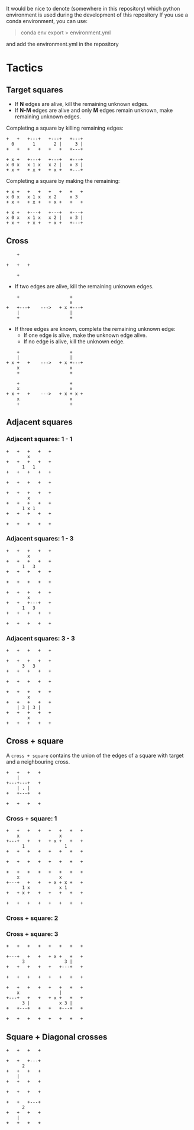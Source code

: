 It would be nice to denote (somewhere in this repository) which python environment is used during the development of this repository
If you use a conda environment, you can use: 

> conda env export > environment.yml

and add the environment.yml in the repository


# Tactics 

## Target squares

* If **N** edges are alive, kill the remaining unknown edges.
* If **N-M** edges are alive and only **M** edges remain unknown, make remaining unknown edges.

Completing a square by killing remaining edges: 

```
+   +   +---+   +---+   +---+
  0       1       2 |     3 |
+   +   +   +   +   +   +---+
```

``` 
+ x +   +---+   +---+   +---+
x 0 x   x 1 x   x 2 |   x 3 |
+ x +   + x +   + x +   +---+
```

Completing a square by making the remaining:

``` 
+ x +   +   +   +   +   +   +
x 0 x   x 1 x   x 2     x 3  
+ x +   + x +   + x +   +   +
```

``` 
+ x +   +---+   +---+   +---+
x 0 x   x 1 x   x 2 |   x 3 |
+ x +   + x +   + x +   +---+
```

## Cross

```
    +

+   +   +

    +
```

* If two edges are alive, kill the remaining unknown edges. 

```
    +                   +
                        x
+   +---+    --->   + x +---+
    |                   |
    +                   +
```

* If three edges are known, complete the remaining unknown edge:
    * If one edge is alive, make the unknown edge alive.
    * If no edge is alive, kill the unknown edge.


```
    +                   +
    |                   |
+ x +   +    --->   + x +---+
    x                   x
    +                   +
```


```
    +                   +
    x                   x
+ x +   +    --->   + x + x +
    x                   x
    +                   +
```

## Adjacent squares

### Adjacent squares: 1 - 1

```
+   +   +   +   +
        x
+   +   +   +   + 
      1   1
+   +   +   +   + 

+   +   +   +   + 
```

```
+   +   +   +   +
        x
+   +   +   +   + 
      1 x 1
+   +   +   +   + 

+   +   +   +   + 
```

### Adjacent squares: 1 - 3

```
+   +   +   +   +
        x
+   +   +   +   + 
      1   3
+   +   +   +   + 

+   +   +   +   + 
```

```
+   +   +   +   +
        x
+   +   +---+   + 
      1   3
+   +   +   +   + 

+   +   +   +   + 
```

### Adjacent squares: 3 - 3

```
+   +   +   +   +
        
+   +   +   +   + 
      3   3
+   +   +   +   + 

+   +   +   +   + 
```

```
+   +   +   +   +
        x
+   +   +   +   + 
    | 3 | 3 |
+   +   +   +   + 
        x
+   +   +   +   + 
```

## Cross + square

A `cross + square` contains the union of the edges of a square with target and 
a neighbouring cross.  

```
+   +   +   +
    |
+---+---+   +
    | . |
+   +---+   +

+   +   +   +
```
### Cross + square: 1

```
+   +   +   +   +   +   +   +
    x               x
+---+   +   +   + x +   +   +
      1               1
+   +   +   +   +   +   +   +

+   +   +   +   +   +   +   +
```


```
+   +   +   +   +   +   +   +
    x               x
+---+   +   +   + x + x +   +
      1 x           x 1
+   + x +   +   +   +   +   +

+   +   +   +   +   +   +   +
```

### Cross + square: 2

### Cross + square: 3

```
+   +   +   +   +   +   +   +
                    
+---+   +   +   + x +   +   +
      3               3 |
+   +   +   +   +   +---+   +

+   +   +   +   +   +   +   +
```


```
+   +   +   +   +   +   +   +
    x               |
+---+   +   +   + x +   +   +
      3 |           x 3 |
+   +---+   +   +   +---+   +

+   +   +   +   +   +   +   +
```


## Square + Diagonal crosses

```
+   +   +   +
           
+   +   +---+ 
      2
+   +   +   + 
    |   
+   +   +   + 
```


```
+   +   +   +
           
+   +   +---+ 
      2
+   +   +   + 
    |   
+   +   +   + 
```
